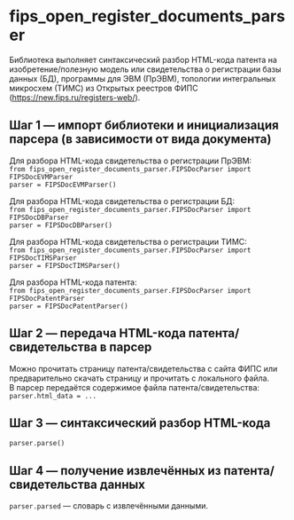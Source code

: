 # fips_open_register_documents_parser

Библиотека выполняет синтаксический разбор HTML-кода патента на изобретение/полезную модель или свидетельства о регистрации базы данных (БД), программы для ЭВМ (ПрЭВМ), топологии интегральных микросхем (ТИМС) из Открытых реестров ФИПС (https://new.fips.ru/registers-web/). 


## Шаг 1 &mdash; импорт библиотеки и инициализация парсера (в зависимости от вида документа)  

Для разбора HTML-кода свидетельства о регистрации ПрЭВМ:  
`from fips_open_register_documents_parser.FIPSDocParser import FIPSDocEVMParser`  
`parser = FIPSDocEVMParser()`  

Для разбора HTML-кода свидетельства о регистрации БД:  
`from fips_open_register_documents_parser.FIPSDocParser import FIPSDocDBParser`  
`parser = FIPSDocDBParser()`  

Для разбора HTML-кода свидетельства о регистрации ТИМС:  
`from fips_open_register_documents_parser.FIPSDocParser import FIPSDocTIMSParser`  
`parser = FIPSDocTIMSParser()`  

Для разбора HTML-кода патента:  
`from fips_open_register_documents_parser.FIPSDocParser import FIPSDocPatentParser`  
`parser = FIPSDocPatentParser()`  


## Шаг 2 &mdash; передача HTML-кода патента/свидетельства в парсер  

Можно прочитать страницу патента/свидетельства с сайта ФИПС или предварительно скачать страницу и прочитать с локального файла.  
В парсер передаётся содержимое файла патента/свидетельства:  
`parser.html_data = ...`

## Шаг 3 &mdash; синтаксический разбор HTML-кода  

`parser.parse()`

## Шаг 4 &mdash; получение извлечённых из патента/свидетельства данных

`parser.parsed` &mdash; словарь с извлечёнными данными. 


